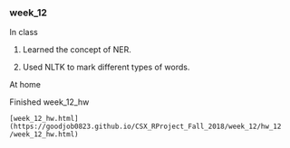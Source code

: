 ### week_12

In class

1. Learned the concept of NER.

2. Used NLTK to mark different types of words.
  
  
At home

Finished week_12_hw

    [week_12_hw.html](https://goodjob0823.github.io/CSX_RProject_Fall_2018/week_12/hw_12
    /week_12_hw.html)
    
